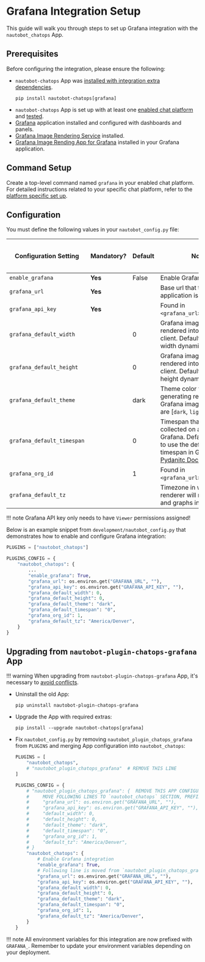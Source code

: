 # Grafana Integration Setup

This guide will walk you through steps to set up Grafana integration with the `nautobot_chatops` App.

## Prerequisites

Before configuring the integration, please ensure the following:

- `nautobot-chatops` App was [installed with integration extra dependencies](../install.md#installation-guide).
    ```shell
    pip install nautobot-chatops[grafana]
    ```
- `nautobot-chatops` App is set up with at least one [enabled chat platform](../install.md#chat-platforms-configuration) and [tested](./../install.md#test-your-chatbot).
- [Grafana](https://grafana.com/docs/grafana/latest/installation/) application installed and configured with dashboards and panels.
- [Grafana Image Rendering Service](https://grafana.com/docs/grafana/latest/administration/image_rendering/) installed.
- [Grafana Image Rending App for Grafana](https://grafana.com/grafana/plugins/grafana-image-renderer/) installed in your Grafana application.

## Command Setup

Create a top-level command named `grafana` in your enabled chat platform. For detailed instructions related to your specific chat platform, refer to the [platform specific set up](../install.md#chat-platforms-configuration).

## Configuration

You must define the following values in your `nautobot_config.py` file:

| Configuration Setting      | Mandatory? | Default | Notes                                                                                                                                                                                                              | Available on Admin Config |
|----------------------------|------------|---------|--------------------------------------------------------------------------------------------------------------------------------------------------------------------------------------------------------------------|---------------------------|
| `enable_grafana`           | **Yes**    | False   | Enable Grafana integration.                                                                                                                                                                                        | Yes                       |
| `grafana_url`              | **Yes**    |         | Base url that the Grafana application is hosted at.                                                                                                                                                                | No                        |
| `grafana_api_key`          | **Yes**    |         | Found in `<grafana_url>/org/apikeys`.                                                                                                                                                                              | No                        |
| `grafana_default_width`    |            | 0       | Grafana image width when rendered into the chat client. Default will render width dynamically.                                                                                                                     | No                        |
| `grafana_default_height`   |            | 0       | Grafana image height when rendered into the chat client. Default will render height dynamically.                                                                                                                   | No                        |
| `grafana_default_theme`    |            | dark    | Theme color to use when generating rendered Grafana images. Options are [`dark`, `light`].                                                                                                                         | No                        |
| `grafana_default_timespan` |            | 0       | Timespan that data is collected on a panel in Grafana. Default action is to use the defined timespan in Grafana. See [Pydanitc Docs](https://docs.pydantic.dev/2.6/api/standard_library_types/#datetimetimedelta). | No                        |
| `grafana_org_id`           |            | 1       | Found in `<grafana_url>/admin/orgs`.                                                                                                                                                                               | No                        |
| `grafana_default_tz`       |            |         | Timezone in which the renderer will render charts and graphs in.                                                                                                                                                   | No                        |

!!! note
   Grafana API key only needs to have `Viewer` permissions assigned!

Below is an example snippet from `development/nautobot_config.py` that demonstrates how to enable and configure Grafana integration:

```python
PLUGINS = ["nautobot_chatops"]

PLUGINS_CONFIG = {
    "nautobot_chatops": {
        ...
        "enable_grafana": True,
        "grafana_url": os.environ.get("GRAFANA_URL", ""),
        "grafana_api_key": os.environ.get("GRAFANA_API_KEY", ""),
        "grafana_default_width": 0,
        "grafana_default_height": 0,
        "grafana_default_theme": "dark",
        "grafana_default_timespan": "0",
        "grafana_org_id": 1,
        "grafana_default_tz": "America/Denver",
    }
}
```

## Upgrading from `nautobot-plugin-chatops-grafana` App

!!! warning
    When upgrading from `nautobot-plugin-chatops-grafana` App, it's necessary to [avoid conflicts](../install.md#potential-apps-conflicts).

- Uninstall the old App:
    ```shell
    pip uninstall nautobot-plugin-chatops-grafana
    ```
- Upgrade the App with required extras:
    ```shell
    pip install --upgrade nautobot-chatops[grafana]
    ```
- Fix `nautobot_config.py` by removing `nautobot_plugin_chatops_grafana` from `PLUGINS` and merging App configuration into `nautobot_chatops`:
    ```python
    PLUGINS = [
        "nautobot_chatops",
        # "nautobot_plugin_chatops_grafana"  # REMOVE THIS LINE
    ]

    PLUGINS_CONFIG = {
        # "nautobot_plugin_chatops_grafana": {  REMOVE THIS APP CONFIGURATION
        #     MOVE FOLLOWING LINES TO `nautobot_chatops` SECTION, PREFIX ENV VARIABLES WITH `GRAFANA_`
        #     "grafana_url": os.environ.get("GRAFANA_URL", ""),
        #     "grafana_api_key": os.environ.get("GRAFANA_API_KEY", ""),
        #     "default_width": 0,
        #     "default_height": 0,
        #     "default_theme": "dark",
        #     "default_timespan": "0",
        #     "grafana_org_id": 1,
        #     "default_tz": "America/Denver",
        # }
        "nautobot_chatops": {
            # Enable Grafana integration
            "enable_grafana": True,
            # Following line is moved from `nautobot_plugin_chatops_grafana`
            "grafana_url": os.environ.get("GRAFANA_URL", ""),
            "grafana_api_key": os.environ.get("GRAFANA_API_KEY", ""),
            "grafana_default_width": 0,
            "grafana_default_height": 0,
            "grafana_default_theme": "dark",
            "grafana_default_timespan": "0",
            "grafana_org_id": 1,
            "grafana_default_tz": "America/Denver",
        }
    }
    ```

!!! note
    All environment variables for this integration are now prefixed with `GRAFANA_`. Remember to update your environment variables depending on your deployment.

